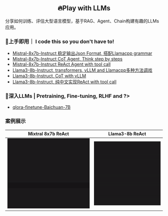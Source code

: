 
<h2 align="center">
🔥Play with LLMs
</h2>

分享如何训练、评估大型语言模型，基于RAG、Agent、Chain构建有趣的LLMs应用。

### 🚀上手即用｜ I code this so you don't have to!
- [Mistral-8x7b-Instruct 稳定输出Json Format, 搭配Llamacpp grammar](./examples/mistral-stable-output-JSON-format.ipynb)
- [Mistral-8x7b-Instruct CoT Agent, Think step by steps](./examples/mistral-CoT-Agent.ipynb)
- [Mistral-8x7b-Instruct ReAct Agent with tool call](./examples/mistral-ReAct-Agent-with-function-tool-call.ipynb)
- [Llama3-8b-Instruct, transformers, vLLM and Llamacpp多种方法调戏](./examples/llama3-8b-Instruct-transformers-vllm-llamacpp.ipynb)
- [Llama3-8b-Instruct, CoT with vLLM](./examples/llama3-8b-Instruct-CoT-Agent-vllm.ipynb)
- [Llama3-8b-Instruct, 纯中文实现ReAct with tool call](./examples/llama3-8b-Instruct-CoT-Agent-vllm.ipynb)

### 🐬深入LLMs | Pretraining, Fine-tuning, RLHF and ?>

- [qlora-finetune-Baichuan-7B](./finetune-qlora-baichuan/README.md)

### 案例展示

Mixtral 8x7b ReAct           |  Llama3-8b ReAct
:-------------------------:|:-------------------------:
![](./assets/simple-react.gif)  |  ![](./assets/llama3_simple_react.gif)